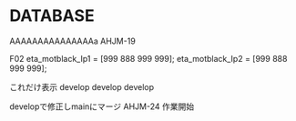 # DATABASE
AAAAAAAAAAAAAAAa
AHJM-19

F02
eta_motblack_Ip1 = [999 888 999 999];
eta_motblack_Ip2 = [999 888 999 999];

これだけ表示
develop
develop
develop

developで修正しmainにマージ
AHJM-24 作業開始
